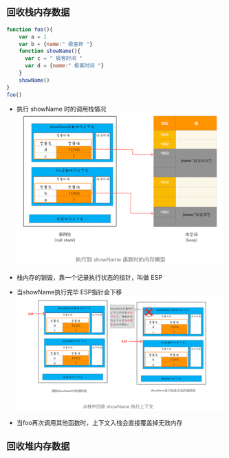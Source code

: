 ## 回收栈内存数据
```js
function foo(){
    var a = 1
    var b = {name:" 极客邦 "}
    function showName(){
      var c = " 极客时间 "
      var d = {name:" 极客时间 "}
    }
    showName()
}
foo()
```
- 执行 showName 时的调用栈情况
![](images/2021-09-22-14-47-38.png)

- 栈内存的销毁，靠一个记录执行状态的指针，叫做 ESP
- 当showName执行完毕 ESP指针会下移
![](images/2021-09-22-14-48-44.png)
- 当foo再次调用其他函数时，上下文入栈会直接覆盖掉无效内存

## 回收堆内存数据
